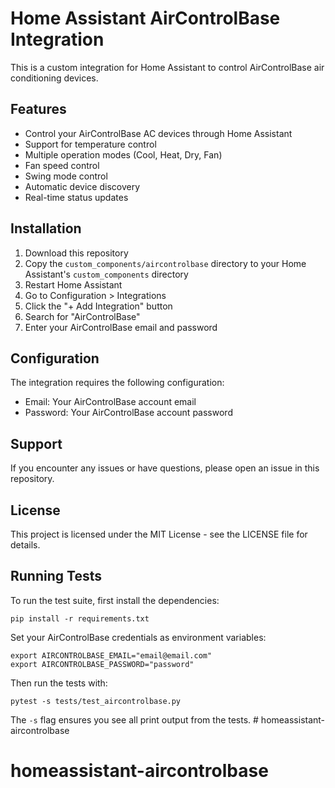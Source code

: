 # Home Assistant AirControlBase Integration

This is a custom integration for Home Assistant to control AirControlBase air conditioning devices.

## Features

- Control your AirControlBase AC devices through Home Assistant
- Support for temperature control
- Multiple operation modes (Cool, Heat, Dry, Fan)
- Fan speed control
- Swing mode control
- Automatic device discovery
- Real-time status updates

## Installation

1. Download this repository
2. Copy the `custom_components/aircontrolbase` directory to your Home Assistant's `custom_components` directory
3. Restart Home Assistant
4. Go to Configuration > Integrations
5. Click the "+ Add Integration" button
6. Search for "AirControlBase"
7. Enter your AirControlBase email and password

## Configuration

The integration requires the following configuration:

- Email: Your AirControlBase account email
- Password: Your AirControlBase account password

## Support

If you encounter any issues or have questions, please open an issue in this repository.

## License

This project is licensed under the MIT License - see the LICENSE file for details.

## Running Tests

To run the test suite, first install the dependencies:

```
pip install -r requirements.txt
```

Set your AirControlBase credentials as environment variables:

```
export AIRCONTROLBASE_EMAIL="email@email.com"
export AIRCONTROLBASE_PASSWORD="password"
```

Then run the tests with:

```
pytest -s tests/test_aircontrolbase.py
```

The `-s` flag ensures you see all print output from the tests. # homeassistant-aircontrolbase
# homeassistant-aircontrolbase
